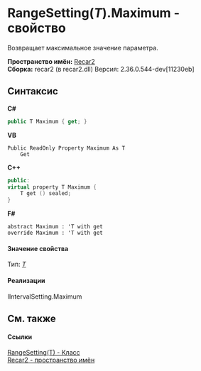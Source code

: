 # RangeSetting(*T*).Maximum - свойство
 

Возвращает максимальное значение параметра.

**Пространство имён:**&nbsp;<a href="0dd0c505-07fc-c3e8-128c-d1a0701f2a29">Recar2</a><br />**Сборка:**&nbsp;recar2 (в recar2.dll) Версия: 2.36.0.544-dev[11230eb]

## Синтаксис

**C#**<br />
``` C#
public T Maximum { get; }
```

**VB**<br />
``` VB
Public ReadOnly Property Maximum As T
	Get
```

**C++**<br />
``` C++
public:
virtual property T Maximum {
	T get () sealed;
}
```

**F#**<br />
``` F#
abstract Maximum : 'T with get
override Maximum : 'T with get
```


#### Значение свойства
Тип:&nbsp;<a href="2910bd38-cc50-a5e9-0b85-00e9fafb978e">*T*</a>

#### Реализации
IIntervalSetting.Maximum<br />

## См. также


#### Ссылки
<a href="2910bd38-cc50-a5e9-0b85-00e9fafb978e">RangeSetting(T) - Класс</a><br /><a href="0dd0c505-07fc-c3e8-128c-d1a0701f2a29">Recar2 - пространство имён</a><br />